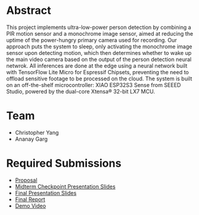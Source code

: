 # Abstract

This project implements ultra-low-power person detection by combining a PIR motion sensor and a monochrome image sensor, aimed at reducing the uptime of the power-hungry primary camera used for recording. Our approach puts the system to sleep, only activating the monochrome image sensor upon detecting motion, which then determines whether to wake up the main video camera based on the output of the person detection neural netwrok. All inferences are done at the edge using a neural network built with TensorFlow Lite Micro for Espressif Chipsets, preventing the need to offload sensitive footage to be processed on the cloud. The system is built on an off-the-shelf microcontroller: XIAO ESP32S3 Sense from SEEED Studio, powered by the dual-core Xtensa® 32-bit LX7 MCU.

# Team

* Christopher Yang
* Ananay Garg

# Required Submissions

* [Proposal](proposal)
* [Midterm Checkpoint Presentation Slides](https://docs.google.com/presentation/d/1T94JXZVgJFIabmHr8B4qjJHL0yj9VK4nZ_z1BhGEb8g/edit?usp=sharing)
* [Final Presentation Slides](https://docs.google.com/presentation/d/1U2bdHlef-A1cob_oj03bhjhw77Q7Prq9A0cpEgVMt5c/edit?usp=sharing)
* [Final Report](report)
* [Demo Video](https://www.youtube.com/watch?v=8JuSE7JUu0g&t=1s&ab_channel=AnanayGarg)
